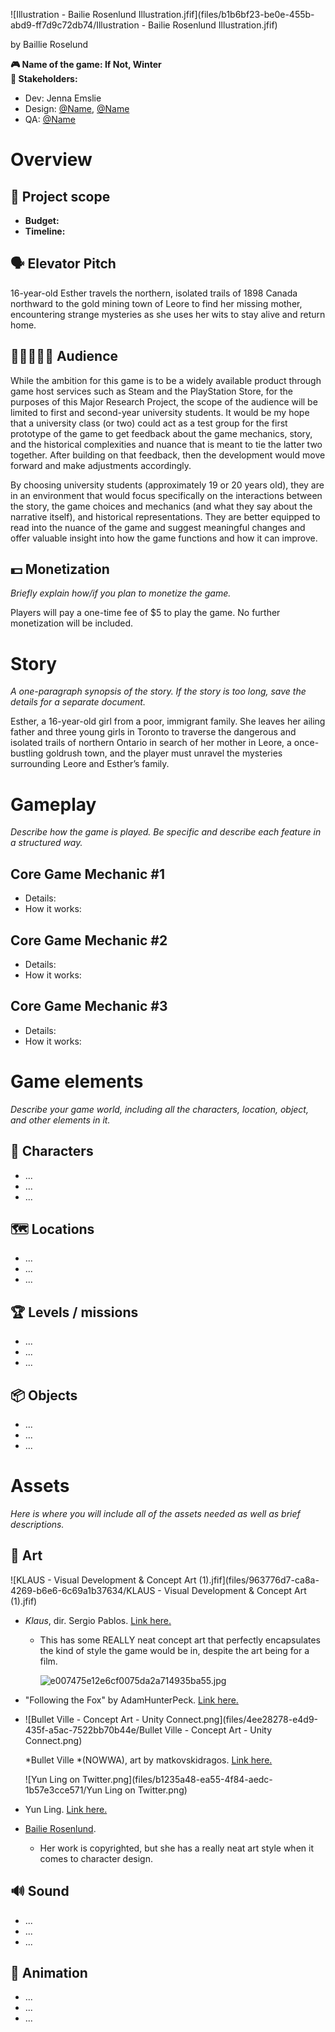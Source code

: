 ![Illustration - Bailie Rosenlund Illustration.jfif](files/b1b6bf23-be0e-455b-abd9-ff7d9c72db74/Illustration - Bailie Rosenlund Illustration.jfif)

by Baillie Roselund

**🎮️ Name of the game: If Not, Winter\
👥 Stakeholders:**

* Dev: Jenna Emslie 
* Design: [@Name](https://help.nuclino.com/988f802d-mention-a-team-member), [@Name](https://help.nuclino.com/988f802d-mention-a-team-member)
* QA: [@Name](https://help.nuclino.com/988f802d-mention-a-team-member)

# Overview

## 📐 Project scope

* **Budget:**
* **Timeline:**

## 🗣️ Elevator Pitch

16-year-old Esther travels the northern, isolated trails of 1898 Canada northward to the gold mining town of Leore to find her missing mother, encountering strange mysteries as she uses her wits to stay alive and return home.

## 👨🏿‍🤝‍👨🏾 Audience

While the ambition for this game is to be a widely available product through game host services such as Steam and the PlayStation Store, for the purposes of this Major Research Project, the scope of the audience will be limited to first and second-year university students. It would be my hope that a university class (or two) could act as a test group for the first prototype of the game to get feedback about the game mechanics, story, and the historical complexities and nuance that is meant to tie the latter two together. After building on that feedback, then the development would move forward and make adjustments accordingly. 

By choosing university students (approximately 19 or 20 years old), they are in an environment that would focus specifically on the interactions between the story, the game choices and mechanics (and what they say about the narrative itself), and historical representations. They are better equipped to read into the nuance of the game and suggest meaningful changes and offer valuable insight into how the game functions and how it can improve. 

## 💵 Monetization

*Briefly explain how/if you plan to monetize the game.*

Players will pay a one-time fee of $5 to play the game. No further monetization will be included. 

# Story

*A one-paragraph synopsis of the story. If the story is too long, save the details for a separate document.*

Esther, a 16-year-old girl from a poor, immigrant family. She leaves her ailing father and three young girls in Toronto to traverse the dangerous and isolated trails of northern Ontario in search of her mother in Leore, a once-bustling goldrush town, and the player must unravel the mysteries surrounding Leore and Esther’s family.

# Gameplay

*Describe how the game is played. Be specific and describe each feature in a structured way.*

## Core Game Mechanic #1

* Details:
* How it works:

## Core Game Mechanic #2

* Details:
* How it works:

## Core Game Mechanic #3

* Details:
* How it works:

# Game elements

*Describe your game world, including all the characters, location, object, and other elements in it.*

## 👤 Characters

* ...
* ...
* ...

## 🗺️ Locations

* ...
* ...
* ...

## 🏆️ Levels / missions

* ...
* ...
* ...

## 📦️ Objects

* ...
* ...
* ...

# Assets

*Here is where you will include all of the assets needed as well as brief descriptions.*

## 🎨 Art

![KLAUS - Visual Development & Concept Art (1).jfif](files/963776d7-ca8a-4269-b6e6-6c69a1b37634/KLAUS - Visual Development & Concept Art (1).jfif)

* *Klaus*, dir. Sergio Pablos. [Link here.](https://www.behance.net/gallery/89066481/KLAUS-Visual-Development-Concept-Art)
  * This has some REALLY neat concept art that perfectly encapsulates the kind of style the game would be in, despite the art being for a film.

    ![e007475e12e6cf0075da2a714935ba55.jpg](files/d6b7cf3d-fef7-494c-a04a-88a023905722/e007475e12e6cf0075da2a714935ba55.jpg)
* "Following the Fox" by AdamHunterPeck. [Link here.](https://www.deviantart.com/adamhunterpeck/art/Following-the-Fox-55919683)
* ![Bullet Ville - Concept Art - Unity Connect.png](files/4ee28278-e4d9-435f-a5ac-7522bb70b44e/Bullet Ville - Concept Art - Unity Connect.png)

  *Bullet Ville *(NOWWA), art by matkovskidragos. [Link here.](https://www.patreon.com/matkovskid/creators) 

  ![Yun Ling on Twitter.png](files/b1235a48-ea55-4f84-aedc-1b57e3cce571/Yun Ling on Twitter.png)
* Yun Ling. [Link here. ](https://twitter.com/lingy000)
* [Bailie Rosenlund](http://www.bailierosenlund.com/bailierosenlund-illustration#0).
  * Her work is copyrighted, but she has a really neat art style when it comes to character design. 

## 🔊 Sound

* ...
* ...
* ...

## 🏃‍ Animation

* ...
* ...
* ...